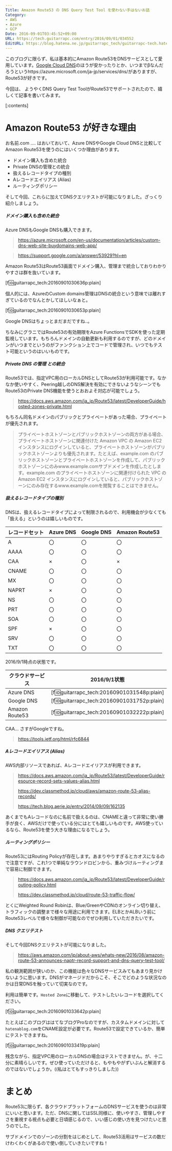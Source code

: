 ```yaml
---
Title: Amazon Route53 の DNS Query Test Tool を使わない手はないお話
Category:
- AWS
- Azure
- GCP
Date: 2016-09-01T03:45:52+09:00
URL: https://tech.guitarrapc.com/entry/2016/09/01/034552
EditURL: https://blog.hatena.ne.jp/guitarrapc_tech/guitarrapc-tech.hatenablog.com/atom/entry/10328749687181766312
---
```


このブログに限らず、私は基本的にAmazon Route53をDNSサービスとして愛用しています。[Google Cloud DNS](https://cloud.google.com/dns/docs/)のほうが安かったりとか、いつまでβなんだろうというhttps://azure.microsoft.com/ja-jp/services/dns/がありますが、Route53が好きです。

今回は、 ようやくDNS Query Test ToolがRoute53でサポートされたので、嬉しくて記事を書いてみます。


[:contents]

# Amazon Route53 が好きな理由

お名前.com .... はおいておいて、Azure DNSやGoogle Cloud DNSと比較してAmazon Route53を使うのにはいくつか理由があります。

- ドメイン購入も含めた統合
- Private DNSの管理との統合
- 扱えるレコードタイプの種別
- Aレコードエイリアス (Alias)
- ルーティングポリシー

そして今回、これらに加えてDNSクエリテストが可能になりました。ざっくり紹介しましょう。


##### ドメイン購入も含めた統合

Azure DNSもGoogle DNSも購入できます。

> https://azure.microsoft.com/en-us/documentation/articles/custom-dns-web-site-buydomains-web-app/

> https://support.google.com/a/answer/53929?hl=en

Amazon Route53はRoute53画面でドメイン購入、管理まで統合しておりわかりやすさは群を抜いています。

[f:id:guitarrapc_tech:20160901030636p:plain]

個人的には、AzureのCustom domains管理はDNSの統合という意味では離れすぎているのでなんとかしてほしいなぁと。

[f:id:guitarrapc_tech:20160901030653p:plain]

Google DNSはちょっとまだまだですね..。

ちなみにグラニではRoute53の有効期限をAzure FunctionsでSDKを使った定期監視しています。もちろんドメインの自動更新も利用するのですが、どのドメインがいつまでというのがファンクション上でコードで管理され、いつでもテスト可能というのはいいものです。

##### Private DNS の管理 との統合

Route53では、指定VPC用のローカルDNSとしてRoute53が利用可能です。なかなか使いやすく、Peering越しのDNS解決を有効にできないようなシーンでもRoute53のPrivate DNS機能を使うとおおよそ対応が可能でしょう。

> https://docs.aws.amazon.com/ja_jp/Route53/latest/DeveloperGuide/hosted-zones-private.html

もちろん同名ドメインのパブリックとプライベートがあった場合、プライベートが優先されます。

> プライベートホストゾーンとパブリックホストゾーンの両方がある場合、プライベートホストゾーンに関連付けた Amazon VPC の Amazon EC2 インスタンスにログインしていると、プライベートホストゾーンがパブリックホストゾーンよりも優先されます。たとえば、example.com のパブリックホストゾーンとプライベートホストゾーンを作成して、パブリックホストゾーンにのみwww.example.comサブドメインを作成したとします。example.com のプライベートホストゾーンに関連付けられた VPC の Amazon EC2 インスタンスにログインしていると、パブリックホストゾーンにのみ存在するwww.example.comを閲覧することはできません。

##### 扱えるレコードタイプの種別

DNSは、扱えるレコードタイプによって制限されるので、利用機会が少なくても「扱える」というのは嬉しいものです。

| レコードセット | Azure DNS | Google DNS | Amazon Route53 |
| ---- | ---- | ---- | ---- |
| A | 〇 | 〇 | 〇 |
| AAAA | 〇| 〇 | 〇 |
| CAA | ×| 〇 | × |
| CNAME | 〇| 〇 | 〇 |
| MX | 〇| 〇 | 〇 |
| NAPRT | ×| 〇 | 〇 |
| NS | 〇| 〇 | 〇 |
| PRT | 〇| 〇| 〇 |
| SOA | 〇| 〇| 〇 |
| SPF | ×| 〇| 〇 |
| SRV | 〇| 〇| 〇 |
| TXT | 〇| 〇| 〇 |

2016/9/1時点の状態です。

| クラウドサービス | 2016/9/1状態 |
| ---- | ---- |
| Azure DNS | [f:id:guitarrapc_tech:20160901031548p:plain] |
| Google DNS | [f:id:guitarrapc_tech:20160901031752p:plain] |
| Amazon Route53 | [f:id:guitarrapc_tech:20160901032222p:plain] |

CAA... さすがGoogleですね。

> https://tools.ietf.org/html/rfc6844

##### Aレコードエイリアス (Alias)

AWS内部リソースであれば、Aレコードエイリアスが利用できます。

> https://docs.aws.amazon.com/ja_jp/Route53/latest/DeveloperGuide/resource-record-sets-values-alias.html
>
> https://dev.classmethod.jp/cloud/aws/amazon-route-53-alias-records/
>
> https://tech.blog.aerie.jp/entry/2014/09/09/162135

あくまでもAレコードなのに名前で扱えるのは、CNAMEと違って非常に使い勝手が良く、AWSだけで使っている分にはとても嬉しいものです。AWS使っているなら、Route53を使う大きな理由になるでしょう。

##### ルーティングポリシー

Route53にはRouting Policyが存在します。あまりやりすぎるとカオスになるので注意ですが、これ1つで単純なラウンドロビンから、重みづけルーティングまで容易に制御できます。

> https://docs.aws.amazon.com/ja_jp/Route53/latest/DeveloperGuide/routing-policy.html
>
> https://dev.classmethod.jp/cloud/route-53-traffic-flow/

とくにWeighted Round Robinは、Blue/GreenやCDNのオンライン切り替え、トラフィックの調整まで様々な用途に利用できます。ELBとかALBいう前にRoute53レベルで様々な制御が可能なのでぜひ利用していただきたいです。

##### DNS クエリテスト

そして今回DNSクエリテストが可能になりました。

> https://aws.amazon.com/jp/about-aws/whats-new/2016/08/amazon-route-53-announces-naptr-record-support-and-dns-query-test-tool/

私の観測範囲が狭いのか、この機能は色々なDNSサービスみてもあまり見かけないように思います。DNSがマネージドだからこそ、そこでどのような状況なのかは日常DNSを触っていて切実なのです。

利用は簡単です。`Hosted Zone`に移動して、テストしたいレコードを選択してください。

[f:id:guitarrapc_tech:20160901033642p:plain]

たとえばこのブログははてなブログProなのですが、カスタムドメインに対して`hatenablog.com`をCNAME設定が必要です。Route53で設定できているか、簡単にテストできますね。

[f:id:guitarrapc_tech:20160901033419p:plain]

残念ながら、指定VPC用のローカルDNSの場合はテストできません。が、十二分に素晴らしいです。ぜひ使っていただけると、もやもやがずいぶんと解消するのではないでしょうか。((私はとてもすっきりしました))

# まとめ

Route53に限らず、各クラウドプラットフォームのDNSサービスを使うのは非常にいいと思います。ただ、DNSに関してはSSL同様に、使いやすさ、管理しやすさを重視する視点も必要と日頃感じるので、いい感じの使い方を見つけたいと思うのでした。

サブドメインでのゾーンの分割をはじめとして、Route53活用はサービスの数だけわくわくがあるので使い倒していきたいですね！
